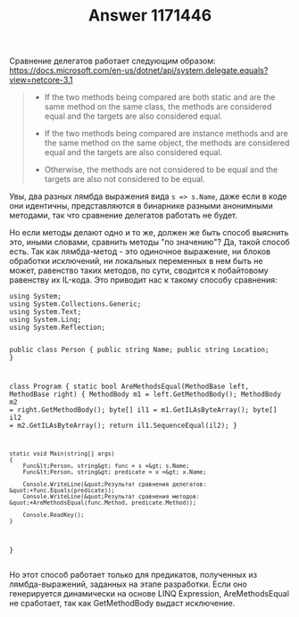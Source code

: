 ﻿---
title: "Answer 1171446"
se.owner.user_id: 240512
se.owner.display_name: "MSDN.WhiteKnight"
se.owner.link: "https://ru.stackoverflow.com/users/240512/msdn-whiteknight"
se.answer_id: 1171446
se.question_id: 1171204
se.post_type: answer
se.is_accepted: True
---
<p>Сравнение делегатов работает следующим образом: <a href="https://docs.microsoft.com/en-us/dotnet/api/system.delegate.equals?view=netcore-3.1" rel="nofollow noreferrer">https://docs.microsoft.com/en-us/dotnet/api/system.delegate.equals?view=netcore-3.1</a></p>
<blockquote>
<ul>
<li><p>If the two methods being compared are both static and are the same method on the same class, the methods are considered equal and the
targets are also considered equal.</p>
</li>
<li><p>If the two methods being compared are instance methods and are the same method on the same object, the methods are considered equal and
the targets are also considered equal.</p>
</li>
<li><p>Otherwise, the methods are not considered to be equal and the targets are also not considered to be equal.</p>
</li>
</ul>
</blockquote>
<p>Увы, два разных лямбда выражения вида <code>s =&gt; s.Name</code>, даже если в коде они идентичны, представляются в бинарнике разными анонимными методами, так что сравнение делегатов работать не будет.</p>
<p>Но если методы делают одно и то же, должен же быть способ выяснить это, иными словами, сравнить методы &quot;по значению&quot;? Да, такой способ есть. Так как лямбда-метод - это одиночное выражение, ни блоков обработки исключений, ни локальных переменных в нем быть не может, равенство таких методов, по сути, сводится к побайтовому равенству их IL-кода. Это приводит нас к такому способу сравнения:</p>
<pre><code>using System;
using System.Collections.Generic;
using System.Text;
using System.Linq;
using System.Reflection;

public class Person
{
    public string Name;
    public string Location;
}

class Program
{
    static bool AreMethodsEqual(MethodBase left, MethodBase right)
    {
        MethodBody m1 = left.GetMethodBody();
        MethodBody m2 = right.GetMethodBody();
        byte[] il1 = m1.GetILAsByteArray();
        byte[] il2 = m2.GetILAsByteArray();
        return il1.SequenceEqual(il2);
    }

    static void Main(string[] args)
    {
        Func&lt;Person, string&gt; func = s =&gt; s.Name;
        Func&lt;Person, string&gt; predicate = x =&gt; x.Name;
        
        Console.WriteLine(&quot;Результат сравнения делегатов: &quot;+func.Equals(predicate));
        Console.WriteLine(&quot;Результат сравнения методов:   &quot;+AreMethodsEqual(func.Method, predicate.Method));

        Console.ReadKey();
    }
}
</code></pre>
<p>Но этот способ работает только для предикатов, полученных из лямбда-выражений, заданных на этапе разработки. Если оно генерируется динамически на основе LINQ Expression, AreMethodsEqual не сработает, так как GetMethodBody выдаст исключение.</p>
